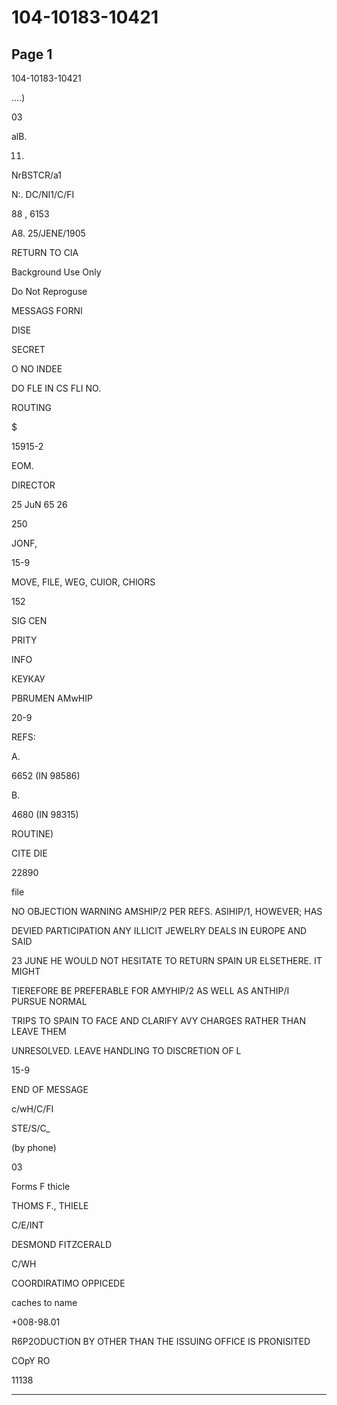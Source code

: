 # 104-10183-10421

## Page 1

104-10183-10421

....)

03

alB.

11.

NrBSTCR/a1

N:. DC/NI1/C/FI

88 , 6153

A8. 25/JENE/1905

RETURN TO CIA

Background Use Only

Do Not Reproguse

MESSAGS FORNI

DISE

SECRET

O NO INDEE

DO FLE IN CS FLI NO.

ROUTING

$

15915-2

EOM.

DIRECTOR

25 JuN 65 26

250

JONF,

15-9

MOVE, FILE, WEG, CUlOR, CHlORS

152

SIG CEN

PRITY

INFO

КЕУКАУ

PBRUMEN AMwHIP

20-9

REFS:

A.

6652 (IN 98586)

B.

4680 (IN 98315)

ROUTINE)

CITE DIE

22890

file

NO OBJECTION WARNING AMSHIP/2 PER REFS. ASIHIP/1, HOWEVER; HAS

DEVIED PARTICIPATION ANY ILLICIT JEWELRY DEALS IN EUROPE AND SAID

23 JUNE HE WOULD NOT HESITATE TO RETURN SPAIN UR ELSETHERE. IT MIGHT

TIEREFORE BE PREFERABLE FOR AMYHIP/2 AS WELL AS ANTHIP/I PURSUE NORMAL

TRIPS TO SPAIN TO FACE AND CLARIFY AVY CHARGES RATHER THAN LEAVE THEM

UNRESOLVED. LEAVE HANDLING TO DISCRETION OF L

15-9

END OF MESSAGE

c/wH/C/FI

STE/S/C_

(by phone)

03

Forms F thicle

THOMS F., THIELE

C/E/INT

DESMOND FITZCERALD

C/WH

COORDIRATIMO OPPICEDE

caches to name

+008-98.01

R6P2ODUCTION BY OTHER THAN THE ISSUING OFFICE IS PRONISITED

COpY RO

11138

---


